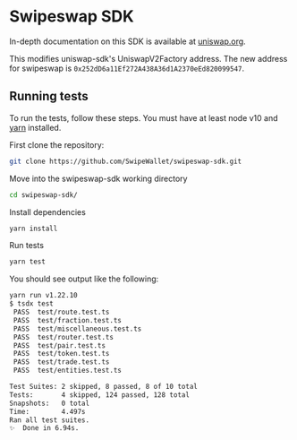 # Swipeswap SDK

In-depth documentation on this SDK is available at [uniswap.org](https://uniswap.org/docs/v2/SDK/getting-started/).

This modifies uniswap-sdk's UniswapV2Factory address. The new address for swipeswap is  `0x252dD6a11Ef272A438A36d1A2370eEd820099547`.

## Running tests

To run the tests, follow these steps. You must have at least node v10 and [yarn](https://yarnpkg.com/) installed.

First clone the repository:

```sh
git clone https://github.com/SwipeWallet/swipeswap-sdk.git
```

Move into the swipeswap-sdk working directory

```sh
cd swipeswap-sdk/
```

Install dependencies

```sh
yarn install
```

Run tests

```sh
yarn test
```

You should see output like the following:

```sh
yarn run v1.22.10
$ tsdx test
 PASS  test/route.test.ts
 PASS  test/fraction.test.ts
 PASS  test/miscellaneous.test.ts
 PASS  test/router.test.ts
 PASS  test/pair.test.ts
 PASS  test/token.test.ts
 PASS  test/trade.test.ts
 PASS  test/entities.test.ts

Test Suites: 2 skipped, 8 passed, 8 of 10 total
Tests:       4 skipped, 124 passed, 128 total
Snapshots:   0 total
Time:        4.497s
Ran all test suites.
✨  Done in 6.94s.
```

